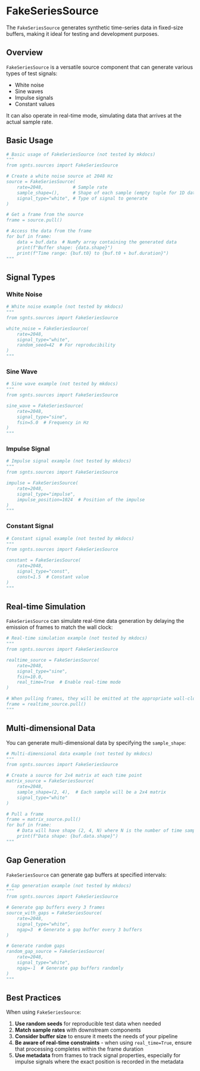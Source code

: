 # FakeSeriesSource

The `FakeSeriesSource` generates synthetic time-series data in fixed-size buffers, making it ideal for testing and development purposes.

## Overview

`FakeSeriesSource` is a versatile source component that can generate various types of test signals:
- White noise
- Sine waves
- Impulse signals
- Constant values

It can also operate in real-time mode, simulating data that arrives at the actual sample rate.

## Basic Usage

```python
# Basic usage of FakeSeriesSource (not tested by mkdocs)
"""
from sgnts.sources import FakeSeriesSource

# Create a white noise source at 2048 Hz
source = FakeSeriesSource(
    rate=2048,           # Sample rate
    sample_shape=(),     # Shape of each sample (empty tuple for 1D data)
    signal_type="white", # Type of signal to generate
)

# Get a frame from the source
frame = source.pull()

# Access the data from the frame
for buf in frame:
    data = buf.data  # NumPy array containing the generated data
    print(f"Buffer shape: {data.shape}")
    print(f"Time range: {buf.t0} to {buf.t0 + buf.duration}")
"""
```

## Signal Types

### White Noise

```python
# White noise example (not tested by mkdocs)
"""
from sgnts.sources import FakeSeriesSource

white_noise = FakeSeriesSource(
    rate=2048,
    signal_type="white",
    random_seed=42  # For reproducibility
)
"""
```

### Sine Wave

```python
# Sine wave example (not tested by mkdocs)
"""
from sgnts.sources import FakeSeriesSource

sine_wave = FakeSeriesSource(
    rate=2048,
    signal_type="sine",
    fsin=5.0  # Frequency in Hz
)
"""
```

### Impulse Signal

```python
# Impulse signal example (not tested by mkdocs)
"""
from sgnts.sources import FakeSeriesSource

impulse = FakeSeriesSource(
    rate=2048,
    signal_type="impulse",
    impulse_position=1024  # Position of the impulse
)
"""
```

### Constant Signal

```python
# Constant signal example (not tested by mkdocs)
"""
from sgnts.sources import FakeSeriesSource

constant = FakeSeriesSource(
    rate=2048,
    signal_type="const",
    const=1.5  # Constant value
)
"""
```

## Real-time Simulation

`FakeSeriesSource` can simulate real-time data generation by delaying the emission of frames to match the wall clock:

```python
# Real-time simulation example (not tested by mkdocs)
"""
from sgnts.sources import FakeSeriesSource

realtime_source = FakeSeriesSource(
    rate=2048,
    signal_type="sine",
    fsin=10.0,
    real_time=True  # Enable real-time mode
)

# When pulling frames, they will be emitted at the appropriate wall-clock time
frame = realtime_source.pull()
"""
```

## Multi-dimensional Data

You can generate multi-dimensional data by specifying the `sample_shape`:

```python
# Multi-dimensional data example (not tested by mkdocs)
"""
from sgnts.sources import FakeSeriesSource

# Create a source for 2x4 matrix at each time point
matrix_source = FakeSeriesSource(
    rate=2048,
    sample_shape=(2, 4),  # Each sample will be a 2x4 matrix
    signal_type="white"
)

# Pull a frame
frame = matrix_source.pull()
for buf in frame:
    # Data will have shape (2, 4, N) where N is the number of time samples
    print(f"Data shape: {buf.data.shape}")
"""
```

## Gap Generation

`FakeSeriesSource` can generate gap buffers at specified intervals:

```python
# Gap generation example (not tested by mkdocs)
"""
from sgnts.sources import FakeSeriesSource

# Generate gap buffers every 3 frames
source_with_gaps = FakeSeriesSource(
    rate=2048,
    signal_type="white",
    ngap=3  # Generate a gap buffer every 3 buffers
)

# Generate random gaps
random_gap_source = FakeSeriesSource(
    rate=2048,
    signal_type="white",
    ngap=-1  # Generate gap buffers randomly
)
"""
```

## Best Practices

When using `FakeSeriesSource`:

1. **Use random seeds** for reproducible test data when needed
2. **Match sample rates** with downstream components
3. **Consider buffer size** to ensure it meets the needs of your pipeline
4. **Be aware of real-time constraints** - when using `real_time=True`, ensure that processing completes within the frame duration
5. **Use metadata** from frames to track signal properties, especially for impulse signals where the exact position is recorded in the metadata